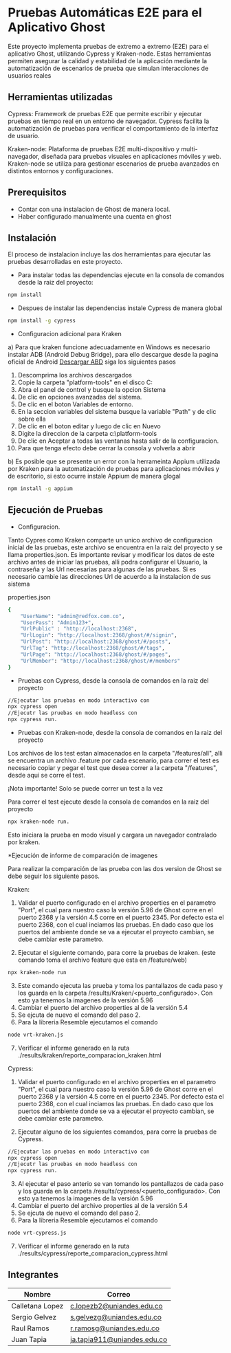 # Pruebas Automáticas E2E para el Aplicativo Ghost

Este proyecto implementa pruebas de extremo a extremo (E2E) para el aplicativo Ghost, 
utilizando Cypress y Kraken-node. Estas herramientas permiten asegurar la calidad y 
estabilidad de la aplicación mediante la automatización de escenarios de prueba que 
simulan interacciones de usuarios reales

## Herramientas utilizadas

Cypress: Framework de pruebas E2E que permite escribir y ejecutar pruebas en tiempo real 
en un entorno de navegador. Cypress facilita la automatización de pruebas para verificar 
el comportamiento de la interfaz de usuario.

Kraken-node: Plataforma de pruebas E2E multi-dispositivo y multi-navegador, diseñada 
para pruebas visuales en aplicaciones móviles y web. Kraken-node se utiliza para gestionar 
escenarios de prueba avanzados en distintos entornos y configuraciones.

## Prerequisitos

* Contar con una instalacion de Ghost de manera local.
* Haber configurado manualmente una cuenta en ghost

## Instalación
El proceso de instalacion incluye las dos herramientas para ejecutar las pruebas
desarrolladas en este proyecto.

* Para instalar todas las dependencias ejecute en la consola de comandos desde la raiz del proyecto:

```bash
npm install
```

* Despues de instalar las dependencias instale Cypress de manera global
 
```bash
npm install -g cypress
```

* Configuracion adicional para Kraken

a) Para que kraken funcione adecuadamente en Windows es necesario instalar ADB (Android Debug Bridge), para ello
descargue desde la pagina oficial de Android 
<a href="https://developer.android.com/studio/releases/platform-tools">Descargar ABD</a> siga los siguientes pasos

1. Descomprima los archivos descargados
2. Copie la carpeta "platform-tools" en el disco C:
3. Abra el panel de control y busque la opcion Sistema
4. De clic en opciones avanzadas del sistema.
5. De clic en el boton Variables de entorno.
6. En la seccion variables del sistema busque la variable "Path" y de clic sobre ella
7. De clic en el boton editar y luego de clic en Nuevo
8. Digite la direccion de la carpeta c:\platform-tools
9. De clic en Aceptar a todas las ventanas hasta salir de la configuracion.
10. Para que tenga efecto debe cerrar la consola y volverla a abrir

b) Es posible que se presente un error con la herrameinta Appium utilizada por Kraken para 
la automatización de pruebas para aplicaciones móviles y de escritorio, si esto ocurre instale Appium de 
manera glogal

```bash
npm install -g appium
```


## Ejecución de Pruebas

* Configuracion.

Tanto Cypres como Kraken comparte un unico archivo de configuracion inicial de las pruebas, este archivo 
se encuentra en la raiz del proyecto y se llama properties.json. Es importante revisar y modificar los datos
de este archivo antes de iniciar las pruebas, alli podra configurar el Usuario, la contraseña y las Url 
necesarias para algunas de las pruebas. Si es necesario cambie las direcciones Url de acuerdo a la instalacion
de sus sistema

properties.json
```bash
{
    "UserName": "admin@redfox.com.co",
    "UserPass": "Admin123+",
    "UrlPublic" : "http://localhost:2368",
    "UrlLogin": "http://localhost:2368/ghost/#/signin",
    "UrlPost": "http://localhost:2368/ghost/#/posts",
    "UrlTag": "http://localhost:2368/ghost/#/tags",
    "UrlPage": "http://localhost:2368/ghost/#/pages",
    "UrlMember": "http://localhost:2368/ghost/#/members"
}

```

* Pruebas con Cypress, desde la consola de comandos en la raiz del proyecto

```bash
//Ejecutar las pruebas en modo interactivo con 
npx cypress open 
//Ejecutr las pruebas en modo headless con 
npx cypress run.
```



* Pruebas con Kraken-node, desde la consola de comandos en la raiz del proyecto

Los archivos de los test estan almacenados en la carpeta "/features/all", alli se encuentra
un archivo .feature por cada escenario, para correr el test es necesario copiar y pegar el 
test que desea correr a la carpeta "/features", desde aqui se corre el test.

¡Nota importante! Solo se puede correr un test a la vez

Para correr el test ejecute desde la consola de comandos en la raiz del proyecto

```bash
npx kraken-node run.
```

Esto iniciara la prueba en modo visual y cargara un navegador contralado por kraken.


*Ejecución de informe de comparación de imagenes

Para realizar la comparación de las prueba con las dos version de Ghost se debe seguir los siguiente pasos.

Kraken:

1. Validar el puerto configurado en el archivo properties en el parametro "Port", el cual para nuestro caso la versión 5.96 de Ghost corre en el puerto 2368 
y la versión 4.5 corre en el puerto 2345. Por defecto esta el puerto 2368, con el cual inciamos las pruebas. En dado caso que los puertos del ambiente donde 
se va a ejecutar el proyecto cambian, se debe cambiar este parametro.

2. Ejecutar el siguiente comando, para corre la pruebas de kraken. (este comando toma el archivo feature que esta en /feature/web)
```bash
npx kraken-node run
```
3. Este comando ejecuta las prueba y toma los pantallazos de cada paso y los guarda en la carpeta /results/Kraken/<puerto_configurado>. Con esto ya tenemos 
la imagenes de la versión 5.96
4. Cambiar el puerto del archivo properties al de la versión 5.4
5. Se ejcuta de nuevo el comando del paso 2.
6. Para la libreria Resemble ejecutamos el comando 
```bash
node vrt-kraken.js
```
7. Verificar el informe generado en la ruta ./results/kraken/reporte_comparacion_kraken.html


Cypress:

1. Validar el puerto configurado en el archivo properties en el parametro "Port", el cual para nuestro caso la versión 5.96 de Ghost corre en el puerto 2368 
y la versión 4.5 corre en el puerto 2345. Por defecto esta el puerto 2368, con el cual inciamos las pruebas. En dado caso que los puertos del ambiente donde 
se va a ejecutar el proyecto cambian, se debe cambiar este parametro.

2. Ejecutar alguno de los siguientes comandos, para corre la pruebas de Cypress. 
```bash
//Ejecutar las pruebas en modo interactivo con 
npx cypress open 
//Ejecutr las pruebas en modo headless con 
npx cypress run.
```
3. Al ejecutar el paso anterio se van  tomando los pantallazos de cada paso y los guarda en la carpeta /results/cypress/<puerto_configurado>. Con esto ya tenemos 
la imagenes de la versión 5.96
4. Cambiar el puerto del archivo properties al de la versión 5.4
5. Se ejcuta de nuevo el comando del paso 2.
6. Para la libreria Resemble ejecutamos el comando 
```bash
node vrt-cypress.js
```
7. Verificar el informe generado en la ruta ./results/cypress/reporte_comparacion_cypress.html


## Integrantes
Nombre | Correo
-------|---------
Calletana Lopez  | c.lopezb2@uniandes.edu.co
Sergio Gelvez | s.gelvezg@uniandes.edu.co
Raul Ramos | r.ramosg@uniandes.edu.co
Juan Tapia | ja.tapia911@uniandes.edu.co
